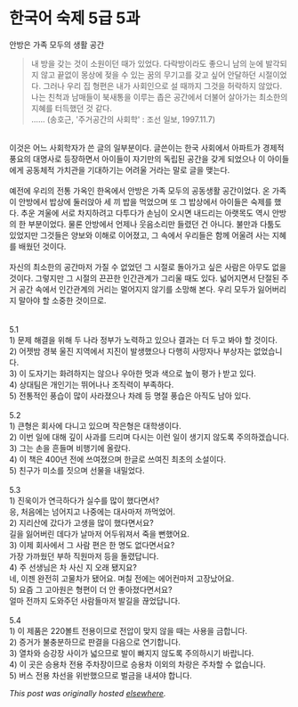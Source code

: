 # 한국어 숙제 5급 5과

<div>
<p>&#50504;&#48169;&#51008; &#44032;&#51313; &#47784;&#46160;&#51032; &#49373;&#54876; &#44277;&#44036;<br></p>
<blockquote>&#45236; &#48169;&#51012; &#44054;&#45716; &#44163;&#51060; &#49548;&#50896;&#51060;&#45912; &#46412;&#44032; &#51080;&#50632;&#45796;.  &#45796;&#46973;&#48169;&#51060;&#46972;&#46020; &#51339;&#51004;&#45768; &#45224;&#51032; &#45576;&#50640; &#48156;&#44033;&#46104;&#51648; &#50506;&#44256; &#45149;&#50630;&#51060; &#47805;&#49345;&#50640; &#51222;&#51012; &#49688; &#51080;&#45716; &#45000;&#51032; &#47924;&#44592;&#44256;&#47484; &#44054;&#44256; &#49910;&#50612; &#50504;&#45804;&#54616;&#45912; &#49884;&#51208;&#51060;&#50632;&#45796;.  &#44536;&#47084;&#45208; &#50864;&#47532; &#51665; &#54805;&#54200;&#51008; &#45236;&#44032; &#49324;&#54924;&#51064;&#51004;&#47196; &#49444; &#46412;&#44620;&#51648; &#44536;&#44163;&#51012; &#54728;&#46973;&#54616;&#51648; &#50506;&#50520;&#45796;.  &#45208;&#45716; &#52828;&#52377;&#44284; &#45224;&#47588;&#46308;&#51060; &#48513;&#49352;&#53685;&#51012; &#51060;&#47336;&#45716; &#51329;&#51008; &#44277;&#44036;&#50640;&#49436; &#45908;&#48520;&#50612; &#49332;&#50500;&#44032;&#45716; &#52572;&#49548;&#54620;&#51032; &#51648;&#54812;&#47484; &#53552;&#46301;&#54664;&#45912; &#44163; &#44057;&#45796;.<br>...... (&#49569;&#54840;&#44540;, '&#51452;&#44144;&#44277;&#44036;&#51032; &#49324;&#54924;&#54617;' : &#51312;&#49440; &#51068;&#48372;, 1997.11.7)</blockquote>
<div><br></div>&#51060;&#44163;&#51008; &#50612;&#45712; &#49324;&#54924;&#54617;&#51088;&#44032; &#50420; &#44544;&#51032; &#51068;&#48512;&#48516;&#51060;&#45796;.  &#44544;&#50420;&#51060;&#45716; &#54620;&#44397; &#49324;&#54924;&#50640;&#49436; &#50500;&#54028;&#53944;&#44032; &#44221;&#51228;&#51201; &#54413;&#50836;&#51032; &#45824;&#47749;&#49324;&#47196; &#46321;&#51109;&#54616;&#47732;&#49436; &#50500;&#51060;&#46308;&#51060; &#51088;&#44592;&#47564;&#51032; &#46021;&#47549;&#46108; &#44277;&#44036;&#51012; &#44054;&#44172; &#46104;&#50632;&#51004;&#45208; &#51060; &#50500;&#51060;&#46308;&#50640;&#44172; &#44277;&#46041;&#52404;&#51201; &#44032;&#52824;&#44288;&#51012; &#44592;&#45824;&#54616;&#44592;&#45716; &#50612;&#47140;&#50872; &#44144;&#46972;&#45716; &#47568;&#47196; &#44544;&#51012; &#47610;&#45716;&#45796;.<br><br>&#50696;&#51204;&#50640; &#50864;&#47532;&#51032; &#51204;&#53685; &#44032;&#50725;&#51064; &#54620;&#50725;&#50640;&#49436; &#50504;&#48169;&#51008; &#44032;&#51313; &#47784;&#46160;&#51032; &#44277;&#46041;&#49373;&#54876; &#44277;&#44036;&#51060;&#50632;&#45796;.  &#50728; &#44032;&#51313;&#51060; &#50504;&#48169;&#50640;&#49436; &#48165;&#49345;&#50640; &#46168;&#47084;&#50505;&#50500; &#49464; &#45180; &#48165;&#51012; &#47673;&#50632;&#51004;&#47728; &#46608; &#44536; &#48165;&#49345;&#50640;&#49436; &#50500;&#51060;&#46308;&#51008; &#49689;&#51228;&#47484; &#54664;&#45796;.  &#52628;&#50868; &#44200;&#50872;&#50640; &#49436;&#47196; &#52264;&#51648;&#54616;&#47140;&#44256; &#45796;&#53804;&#45796;&#44032; &#49552;&#45784;&#51060; &#50724;&#49884;&#47732; &#45236;&#46300;&#47532;&#45716; &#50500;&#47019;&#47785;&#46020; &#50669;&#49884; &#50504;&#48169;&#51032; &#54620; &#48512;&#48516;&#51060;&#50632;&#45796;.  &#47932;&#47200; &#50504;&#48169;&#50640;&#49436; &#50616;&#51228;&#45208; &#50883;&#51020;&#49548;&#47532;&#47564; &#46308;&#47160;&#45912; &#44148; &#50500;&#45768;&#45796;.  &#48520;&#47564;&#44284; &#45796;&#53820;&#46020; &#51080;&#50632;&#51648;&#47564; &#44536;&#44163;&#46308;&#51008; &#50577;&#48372;&#50752; &#51060;&#54644;&#47196; &#51060;&#50612;&#51276;&#44256;, &#44536; &#49549;&#50640;&#49436; &#50864;&#47532;&#46308;&#51008; &#54632;&#44760; &#50612;&#50872;&#47140; &#49324;&#45716; &#51648;&#54812;&#47484; &#48176;&#50912;&#45912; &#44163;&#51060;&#45796;.<br><br>&#51088;&#49888;&#51032; &#52572;&#49548;&#54620;&#51032; &#44277;&#44036;&#47560;&#51200; &#44032;&#51656; &#49688; &#50630;&#50632;&#45912; &#44536; &#49884;&#51208;&#47196; &#46028;&#50500;&#44032;&#44256; &#49910;&#51008; &#49324;&#46988;&#51008; &#50500;&#47924;&#46020; &#50630;&#51012; &#44163;&#51060;&#45796;.  &#44536;&#47111;&#51648;&#47564; &#44536; &#49884;&#51208;&#51032; &#45128;&#45128;&#54620; &#51064;&#44036;&#44288;&#44228;&#44032; &#44536;&#47532;&#50872; &#46412;&#46020; &#51080;&#45796;.  &#45331;&#50612;&#51648;&#47732;&#49436; &#45800;&#51208;&#46108; &#51452;&#44144; &#44277;&#44036; &#49549;&#50640;&#49436; &#51064;&#44036;&#44288;&#44228;&#51032; &#44144;&#47532;&#45716; &#47680;&#50612;&#51648;&#51648; &#50506;&#44592;&#47484; &#49548;&#47581;&#54644; &#48376;&#45796;.  &#50864;&#47532; &#47784;&#46160;&#44032; &#51075;&#50612;&#48260;&#47532;&#51648; &#47568;&#50500;&#50556; &#54624; &#49548;&#51473;&#54620; &#44163;&#51060;&#48064;&#47196;.<br><br><br>5.1<br>1) &#47928;&#51228; &#54644;&#44208;&#51012; &#50948;&#54644; &#46160; &#45208;&#46972; &#51221;&#48512;&#44032; &#45432;&#47141;&#54616;&#44256; &#51080;&#51004;&#45208; &#44208;&#44284;&#45716; &#45908; &#46160;&#44256; &#48400;&#50556; &#54624; &#44163;&#51060;&#45796;.<br><div>2) &#50612;&#51247;&#48164; &#44221;&#48513; &#50872;&#51652; &#51648;&#50669;&#50640;&#49436; &#51648;&#51652;&#51060; &#48156;&#49373;&#54664;&#51004;&#45208; &#45796;&#54665;&#55176; &#49324;&#47581;&#51088;&#45208; &#48512;&#49345;&#51088;&#45716; &#50630;&#50632;&#49845;&#45768;&#45796;.</div>
<div>3) &#51060; &#46020;&#51088;&#44592;&#45716; &#54868;&#47140;&#54616;&#51648;&#45716; &#50506;&#51004;&#45208; &#50864;&#50500;&#54620; &#47691;&#44284; &#49353;&#51004;&#47196; &#45458;&#51060; &#54217;&#44032;&#12623;&#48155;&#44256; &#51080;&#45796;.</div>
<div>4) &#49345;&#45824;&#54016;&#51008; &#44060;&#51064;&#44592;&#45716; &#46832;&#50612;&#45208;&#45208; &#51312;&#51649;&#47141;&#51060; &#48512;&#51313;&#54616;&#45796;.</div>
<div>5) &#51204;&#53685;&#51201;&#51064; &#54413;&#49845;&#51060; &#47566;&#51060; &#49324;&#46972;&#51276;&#51004;&#45208; &#52264;&#47168; &#46321; &#47749;&#51208; &#54413;&#49845;&#51008; &#50500;&#51649;&#46020; &#45224;&#50500; &#51080;&#45796;.</div>
<div><br></div>
<div>5.2</div>
<div>1) &#53360;&#54805;&#51008; &#54924;&#49324;&#50640; &#45796;&#45768;&#44256; &#51080;&#51004;&#47728; &#51089;&#51008;&#54805;&#51008; &#45824;&#54617;&#49373;&#51060;&#45796;.</div>
<div>2) &#51060;&#48264; &#51068;&#50640; &#45824;&#54644; &#44618;&#51060; &#49324;&#44284;&#47484; &#46300;&#47532;&#47728; &#45796;&#49884;&#45716; &#51060;&#47088; &#51068;&#51060; &#49373;&#44592;&#51648; &#50506;&#46020;&#47197; &#51452;&#51032;&#54616;&#44192;&#49845;&#45768;&#45796;.</div>
<div>3) &#44536;&#45716; &#49552;&#51012; &#55124;&#46308;&#47728; &#48708;&#54665;&#44592;&#50640; &#50732;&#46992;&#45796;.</div>
<div>4) &#51060; &#52293;&#51008; 400&#45380; &#51204;&#50640; &#50416;&#50668;&#51276;&#51004;&#47728; &#54620;&#44544;&#47196; &#50416;&#50668;&#51652; &#52572;&#52488;&#51032; &#49548;&#49444;&#51060;&#45796;.</div>
<div>5) &#52828;&#44396;&#44032; &#48120;&#49548;&#47484; &#51667;&#51004;&#47728; &#49440;&#47932;&#51012; &#45236;&#48128;&#50632;&#45796;.</div>
<div><br></div>
<div>5.3</div>
<div>1) &#51652;&#50865;&#51060;&#44032; &#50672;&#44537;&#54616;&#45796;&#44032; &#49892;&#49688;&#47484; &#47566;&#51060; &#54664;&#45796;&#47732;&#49436;?</div>
<div>&#51025;, &#52376;&#51020;&#50640;&#45716; &#45336;&#50612;&#51648;&#44256; &#45208;&#51473;&#50640;&#45716; &#45824;&#49324;&#47560;&#51200; &#44620;&#47673;&#50632;&#50612;.</div>
<div>2) &#51648;&#47532;&#49328;&#50640; &#44052;&#45796;&#44032; &#44256;&#49373;&#51012; &#47566;&#51060; &#54664;&#45796;&#47732;&#49436;&#50836;?</div>
<div>&#44600;&#51012; &#51075;&#50612;&#48260;&#47536; &#45936;&#45796;&#44032; &#45216;&#47560;&#51200; &#50612;&#46160;&#50892;&#51256;&#49436; &#51453;&#51012; &#48852;&#54664;&#50612;&#50836;.</div>
<div>3) &#51060;&#51228; &#54924;&#49324;&#50640;&#49436; &#44536; &#49324;&#46988; &#54200;&#51008; &#54620; &#47749;&#46020; &#50630;&#45796;&#47732;&#49436;&#50836;?</div>
<div>&#44032;&#51109; &#44032;&#44620;&#50912;&#45912; &#48512;&#54616; &#51649;&#50896;&#47560;&#51200; &#46321;&#51012; &#46028;&#47160;&#45813;&#45768;&#45796;.</div>
<div>4) &#51452; &#49440;&#49373;&#45784;&#51008; &#52264; &#49324;&#49888; &#51648; &#50724;&#47000; &#46096;&#51648;&#50836;?</div>
<div>&#45348;, &#51060;&#51232; &#50756;&#51204;&#55176; &#44256;&#47932;&#52264;&#44032; &#46096;&#50612;&#50836;.  &#47728;&#52832; &#51204;&#50640;&#45716; &#50640;&#50612;&#52968;&#47560;&#51200; &#44256;&#51109;&#45228;&#50612;&#50836;.</div>
<div>5) &#50836;&#51608; &#44536; &#44256;&#50500;&#50896;&#51008; &#54805;&#54200;&#51060; &#45908; &#50504; &#51339;&#50500;&#51276;&#45796;&#47732;&#49436;&#50836;?</div>
<div>&#50620;&#47560; &#51204;&#44620;&#51648; &#46020;&#50752;&#51452;&#45912; &#49324;&#46988;&#46308;&#47560;&#51200; &#48156;&#44600;&#51012; &#45130;&#50632;&#45813;&#45768;&#45796;.</div>
<div><br></div>
<div>5.4</div>
<div>1) &#51060; &#51228;&#54408;&#51008; 220&#48380;&#53944; &#51204;&#50857;&#51060;&#48064;&#47196; &#51204;&#50517;&#51060; &#47582;&#51648; &#50506;&#51012; &#46412;&#45716; &#49324;&#50857;&#51012; &#44552;&#54633;&#45768;&#45796;.</div>
<div>2) &#51613;&#44144;&#44032; &#48520;&#52649;&#48516;&#54616;&#48064;&#47196; &#54032;&#44208;&#51012; &#45796;&#51020;&#51004;&#47196; &#50672;&#44592;&#54633;&#45768;&#45796;.</div>
<div>3) &#50676;&#52264;&#50752; &#49849;&#44053;&#51109; &#49324;&#51060;&#44032; &#45331;&#51004;&#48064;&#47196; &#48156;&#51060; &#48736;&#51648;&#51648; &#50506;&#46020;&#47197; &#51452;&#51032;&#54616;&#49884;&#44592; &#48148;&#46989;&#45768;&#45796;.</div>
<div>4) &#51060; &#44275;&#51008; &#49849;&#50857;&#52264; &#51204;&#50857; &#51452;&#52264;&#51109;&#51060;&#48064;&#47196; &#49849;&#50857;&#52264; &#51060;&#50808;&#51032; &#52264;&#46993;&#51008; &#51452;&#52264;&#54624; &#49688; &#50630;&#49845;&#45768;&#45796;.</div>
<div>5) &#48260;&#49828; &#51204;&#50857; &#52264;&#49440;&#51012; &#50948;&#48152;&#54664;&#51004;&#48064;&#47196; &#48268;&#44552;&#51012; &#45236;&#49492;&#50556; &#54633;&#45768;&#45796;.</div>
</div>


*This post was originally hosted [elsewhere](http://planspace.blogspot.com/2009/08/5-5.html).*
